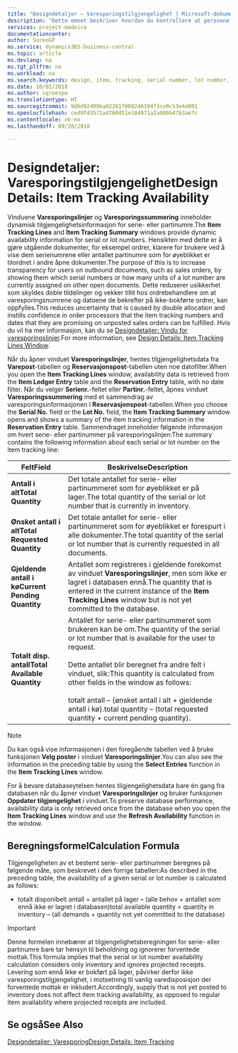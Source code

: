 ```yaml
---
title: "Designdetaljer – Varesporingstilgjengelighet | Microsoft-dokumentasjon"
description: "Dette emnet beskriver hvordan du kontrollere at persoene som behandler ordrer, kan stole på tilgjengeligheten for serie- eller partinumre."
services: project-madeira
documentationcenter: 
author: SorenGP
ms.service: dynamics365-business-central
ms.topic: article
ms.devlang: na
ms.tgt_pltfrm: na
ms.workload: na
ms.search.keywords: design, item, tracking, serial number, lot number, outbound documents
ms.date: 10/01/2018
ms.author: sgroespe
ms.translationtype: HT
ms.sourcegitcommit: 9dbd92409ba02281f008246194f3ce0c53e4e001
ms.openlocfilehash: ced9f43571a4760451e184071a2a00bb47b3ae7c
ms.contentlocale: nb-no
ms.lasthandoff: 09/28/2018

---
```

# <a name="design-details-item-tracking-availability"></a><span data-ttu-id="df4ae-103">Designdetaljer: Varesporingstilgjengelighet</span><span class="sxs-lookup"><span data-stu-id="df4ae-103">Design Details: Item Tracking Availability</span></span>
<span data-ttu-id="df4ae-104">Vinduene **Varesporingslinjer** og **Varesporingssummering** inneholder dynamisk tilgjengelighetsinformasjon for serie- eller partinumre.</span><span class="sxs-lookup"><span data-stu-id="df4ae-104">The **Item Tracking Lines** and **Item Tracking Summary** windows provide dynamic availability information for serial or lot numbers.</span></span> <span data-ttu-id="df4ae-105">Hensikten med dette er å gjøre utgående dokumenter, for eksempel ordrer, klarere for brukere ved å vise dem serienumrene eller antallet partinumre som for øyeblikket er tilordnet i andre åpne dokumenter.</span><span class="sxs-lookup"><span data-stu-id="df4ae-105">The purpose of this is to increase transparency for users on outbound documents, such as sales orders, by showing them which serial numbers or how many units of a lot number are currently assigned on other open documents.</span></span> <span data-ttu-id="df4ae-106">Dette reduserer usikkerhet som skyldes doble tildelinger og vekker tillit hos ordrebehandlere om at varesporingsnumrene og datoene de bekrefter på ikke-bokførte ordrer, kan oppfylles.</span><span class="sxs-lookup"><span data-stu-id="df4ae-106">This reduces uncertainty that is caused by double allocation and instills confidence in order processors that the item tracking numbers and dates that they are promising on unposted sales orders can be fulfilled.</span></span> <span data-ttu-id="df4ae-107">Hvis du vil ha mer informasjon, kan du se [Designdetaljer: Vindu for varesporingslinjer](design-details-item-tracking-lines-window.md).</span><span class="sxs-lookup"><span data-stu-id="df4ae-107">For more information, see [Design Details: Item Tracking Lines Window](design-details-item-tracking-lines-window.md).</span></span>  
  
<span data-ttu-id="df4ae-108">Når du åpner vinduet **Varesporingslinjer**, hentes tilgjengelighetsdata fra **Varepost**-tabellen og **Reservasjonspost**-tabellen uten noe datofilter.</span><span class="sxs-lookup"><span data-stu-id="df4ae-108">When you open the **Item Tracking Lines** window, availability data is retrieved from the **Item Ledger Entry** table and the **Reservation Entry** table, with no date filter.</span></span> <span data-ttu-id="df4ae-109">Når du velger **Serienr.**-feltet eller **Partinr.**-feltet, åpnes vinduet **Varesporingssummering** med et sammendrag av varesporingsinformasjonen i **Reservasjonspost**-tabellen.</span><span class="sxs-lookup"><span data-stu-id="df4ae-109">When you choose the **Serial No.** field or the **Lot No.** field, the **Item Tracking Summary** window opens and shows a summary of the item tracking information in the **Reservation Entry** table.</span></span> <span data-ttu-id="df4ae-110">Sammendraget inneholder følgende informasjon om hvert serie- eller partinummer på varesporingslinjen:</span><span class="sxs-lookup"><span data-stu-id="df4ae-110">The summary contains the following information about each serial or lot number on the item tracking line:</span></span>  
  
|<span data-ttu-id="df4ae-111">Felt</span><span class="sxs-lookup"><span data-stu-id="df4ae-111">Field</span></span>|<span data-ttu-id="df4ae-112">Beskrivelse</span><span class="sxs-lookup"><span data-stu-id="df4ae-112">Description</span></span>|  
|---------------------------------|---------------------------------------|  
|<span data-ttu-id="df4ae-113">**Antall i alt**</span><span class="sxs-lookup"><span data-stu-id="df4ae-113">**Total Quantity**</span></span>|<span data-ttu-id="df4ae-114">Det totale antallet for serie- eller partinummeret som for øyeblikket er på lager.</span><span class="sxs-lookup"><span data-stu-id="df4ae-114">The total quantity of the serial or lot number that is currently in inventory.</span></span>|  
|<span data-ttu-id="df4ae-115">**Ønsket antall i alt**</span><span class="sxs-lookup"><span data-stu-id="df4ae-115">**Total Requested Quantity**</span></span>|<span data-ttu-id="df4ae-116">Det totale antallet for serie- eller partinummeret som for øyeblikket er forespurt i alle dokumenter.</span><span class="sxs-lookup"><span data-stu-id="df4ae-116">The total quantity of the serial or lot number that is currently requested in all documents.</span></span>|  
|<span data-ttu-id="df4ae-117">**Gjeldende antall i kø**</span><span class="sxs-lookup"><span data-stu-id="df4ae-117">**Current Pending Quantity**</span></span>|<span data-ttu-id="df4ae-118">Antallet som registreres i gjeldende forekomst av vinduet **Varesporingslinjer**, men som ikke er lagret i databasen ennå.</span><span class="sxs-lookup"><span data-stu-id="df4ae-118">The quantity that is entered in the current instance of the **Item Tracking Lines** window but is not yet committed to the database.</span></span>|  
|<span data-ttu-id="df4ae-119">**Totalt disp. antall**</span><span class="sxs-lookup"><span data-stu-id="df4ae-119">**Total Available Quantity**</span></span>|<span data-ttu-id="df4ae-120">Antallet for serie- eller partinummeret som brukeren kan be om.</span><span class="sxs-lookup"><span data-stu-id="df4ae-120">The quantity of the serial or lot number that is available for the user to request.</span></span><br /><br /> <span data-ttu-id="df4ae-121">Dette antallet blir beregnet fra andre felt i vinduet, slik:</span><span class="sxs-lookup"><span data-stu-id="df4ae-121">This quantity is calculated from other fields in the window as follows:</span></span><br /><br /> <span data-ttu-id="df4ae-122">totalt antall – (ønsket antall i alt + gjeldende antall i kø).</span><span class="sxs-lookup"><span data-stu-id="df4ae-122">total quantity – (total requested quantity + current pending quantity).</span></span>|  
  
> [!NOTE]  
>  <span data-ttu-id="df4ae-123">Du kan også vise informasjonen i den foregående tabellen ved å bruke funksjonen **Velg poster** i vinduet **Varesporingslinjer**.</span><span class="sxs-lookup"><span data-stu-id="df4ae-123">You can also see the information in the preceding table by using the **Select Entries** function in the **Item Tracking Lines** window.</span></span>  
  
<span data-ttu-id="df4ae-124">For å bevare databaseytelsen hentes tilgjengelighetsdata bare én gang fra databasen når du åpner vinduet **Varesporingslinjer** og bruker funksjonen **Oppdater tilgjengelighet** i vinduet.</span><span class="sxs-lookup"><span data-stu-id="df4ae-124">To preserve database performance, availability data is only retrieved once from the database when you open the **Item Tracking Lines** window and use the **Refresh Availability** function in the window.</span></span>  
  
## <a name="calculation-formula"></a><span data-ttu-id="df4ae-125">Beregningsformel</span><span class="sxs-lookup"><span data-stu-id="df4ae-125">Calculation Formula</span></span>  
<span data-ttu-id="df4ae-126">Tilgjengeligheten av et bestemt serie- eller partinummer beregnes på følgende måte, som beskrevet i den forrige tabellen:</span><span class="sxs-lookup"><span data-stu-id="df4ae-126">As described in the preceding table, the availability of a given serial or lot number is calculated as follows:</span></span>  
  
* <span data-ttu-id="df4ae-127">totalt disponibelt antall = antallet på lager – (alle behov + antallet som ennå ikke er lagret i databasen)</span><span class="sxs-lookup"><span data-stu-id="df4ae-127">total available quantity = quantity in inventory – (all demands + quantity not yet committed to the database)</span></span>  
  
> [!IMPORTANT]  
>  <span data-ttu-id="df4ae-128">Denne formelen innebærer at tilgjengelighetsberegningen for serie- eller partinumre bare tar hensyn til beholdning og ignorerer forventede mottak.</span><span class="sxs-lookup"><span data-stu-id="df4ae-128">This formula implies that the serial or lot number availability calculation considers only inventory and ignores projected receipts.</span></span> <span data-ttu-id="df4ae-129">Levering som ennå ikke er bokført på lager, påvirker derfor ikke varesporingstilgjengelighet, i motsetning til vanlig varedisposisjon der forventede mottak er inkludert.</span><span class="sxs-lookup"><span data-stu-id="df4ae-129">Accordingly, supply that is not yet posted to inventory does not affect item tracking availability, as opposed to regular item availability where projected receipts are included.</span></span>  
  
## <a name="see-also"></a><span data-ttu-id="df4ae-130">Se også</span><span class="sxs-lookup"><span data-stu-id="df4ae-130">See Also</span></span>  
[<span data-ttu-id="df4ae-131">Designdetaljer: Varesporing</span><span class="sxs-lookup"><span data-stu-id="df4ae-131">Design Details: Item Tracking</span></span>](design-details-item-tracking.md)
